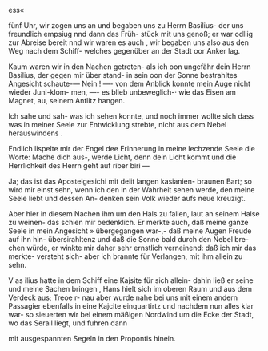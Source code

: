 ess«

fünf Uhr, wir zogen uns an und begaben uns zu Herrn
Basilius- der uns freundlich empsiug nnd dann das Früh-
stück mit uns genoß; er war odllig zur Abreise bereit nnd
wir waren es auch , wir begaben uns also aus den Weg nach
dem Schiff- welches gegenüber an der Stadt oor Anker lag.

Kaum waren wir in den Nachen getreten- als ich oon
ungefähr dein Herrn Basilius, der gegen mir über stand-
in sein oon der Sonne bestrahltes Angesicht schaute-— Nein ! —-
von dem Anblick konnte mein Auge nicht wieder Juni-klom-
men, —- es blieb unbeweglich-· wie das Eisen am Magnet, au,
seinem Antlitz hangen.

Ich sahe und sah- was ich sehen konnte, und noch immer
wollte sich dass was in meiner Seele zur Entwicklung strebte,
nicht aus dem Nebel herauswindens .

Endlich lispelte mir der Engel dee Erinnerung in meine
lechzende Seele die Worte: Mache dich aus-, werde Licht,
denn dein Licht kommt und die Herrlichkeit des Herrn geht
auf riber biri —

Ja; das ist das Apostelgesichi mit deiit langen kasianien-
braunen Bart; so wird mir einst sehn, wenn ich den in der
Wahrheit sehen werde, den meine Seele liebt und dessen An-
denken sein Volk wieder aufs neue kreuzigt.

Aber hier in diesem Nachen ihm um den Hals zu fallen,
laut an seinem Halse zu weinen- das schien mir bedenklich.
Er merkte auch, daß meine ganze Seele in mein Angesicht
» übergegangen war-,- daß meine Augen Freude auf ihn hin-
übersirahltenz und daß die Sonne bald durch den Nebel bre-
chen würde, er winkte mir daher sehr ernstlich verneinend:
daß ich mir das merkte- versteht sich- aber ich brannte für
Verlangen, mit ihm allein zu sehn.

V as ilius hatte in dem Schiff eine Kajsite für sich allein-
dahin ließ er seine und meine Sachen bringen , Hans hielt
sich im oberen Raum und aus dem Verdeck aus; Treoe r-
nau aber wurde nahe bei uns mit einem andern Passagier
ebenfalls in eine Kajcite einquartirtz und nachdem nun alles
klar war- so sieuerten wir bei einem mäßigen Nordwind um
die Ecke der Stadt, wo das Serail liegt, und fuhren dann

mit ausgespannten Segeln in den Propontis hinein.

